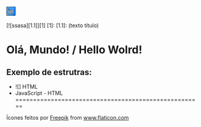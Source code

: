 [![texto alternativo]( https://github.com/renanairestic/Ola-Mundo/blob/76fb3fe556f5dca67e3f5cad2dbf81b6cd2d2d85/assets/linkedin.png)](https://www.linkedin.com/in/renan-aires-tic/ "texto título")

[![ssasa][1.1]][1]
[1]: 
[1.1]: (texto título)
# Olá, Mundo! / Hello Wolrd!

## Exemplo de estrutras:

* ![] HTML
* JavaScript - HTML
=====================================================
<div>Ícones feitos por <a href="https://www.flaticon.com/br/autores/freepik" title="Freepik">Freepik</a> from <a href="https://www.flaticon.com/br/" title="Flaticon">www.flaticon.com</a></div>

